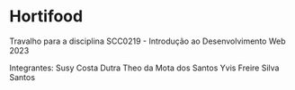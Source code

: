 # Hortifood

Travalho para a disciplina SCC0219 - Introdução ao Desenvolvimento Web 2023

Integrantes:
Susy Costa Dutra
Theo da Mota dos Santos
Yvis Freire Silva Santos

